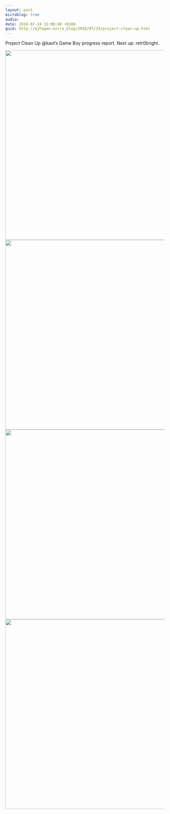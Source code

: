 ```yaml
---
layout: post
microblog: true
audio: 
date: 2018-07-24 15:08:48 +0100
guid: http://mjhagen.micro.blog/2018/07/24/project-clean-up.html
---
```

Project Clean Up @kaol’s Game Boy progress report. Next up: retr0bright.

<img src="http://mjhagen.micro.blog/uploads/2018/9ff2ea4221.jpg" width="600" height="600" /><img src="http://mjhagen.micro.blog/uploads/2018/3d57904722.jpg" width="600" height="600" /><img src="http://mjhagen.micro.blog/uploads/2018/84dba80826.jpg" width="600" height="600" /><img src="http://mjhagen.micro.blog/uploads/2018/cb8acb07fc.jpg" width="600" height="600" />
